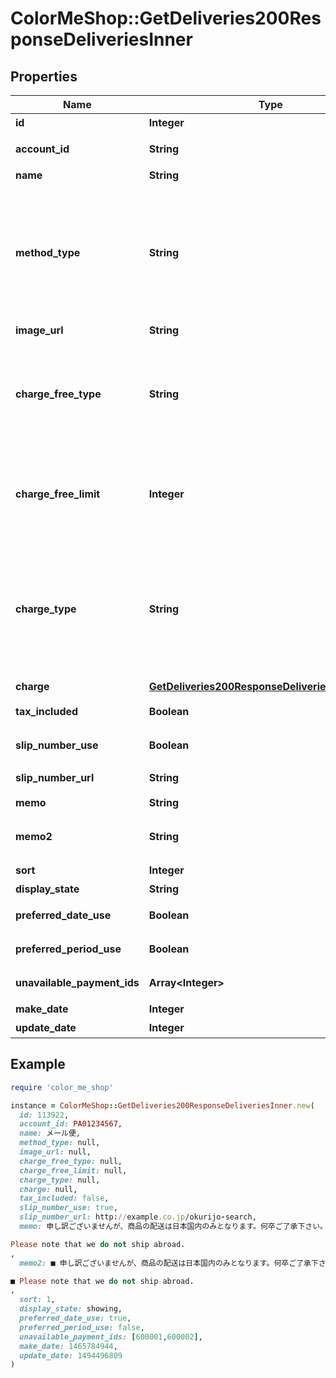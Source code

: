 # ColorMeShop::GetDeliveries200ResponseDeliveriesInner

## Properties

| Name | Type | Description | Notes |
| ---- | ---- | ----------- | ----- |
| **id** | **Integer** | 配送方法ID | [optional] |
| **account_id** | **String** | ショップアカウントID | [optional] |
| **name** | **String** | 配送方法名 | [optional] |
| **method_type** | **String** | 配送方法区分  - &#x60;other&#x60;: そのほか - &#x60;yamato&#x60;: クロネコヤマト - &#x60;yamato_pickup&#x60;: ヤマト自宅外受け取り - &#x60;sagawa&#x60;: 佐川急便 - &#x60;jp&#x60;: 日本郵便  | [optional] |
| **image_url** | **String** | 配送方法画像URL | [optional] |
| **charge_free_type** | **String** | 配送料が無料になる基準  - &#x60;not_free&#x60;: 有料 - &#x60;free&#x60;: 無料 - &#x60;free_to_limit&#x60;: 注文金額が一定以上の場合は無料  | [optional] |
| **charge_free_limit** | **Integer** | 配送料が無料になる金額。&#x60;charge_free_type&#x60;が&#x60;free_to_limit&#x60;の場合のみ意味を持つ | [optional] |
| **charge_type** | **String** | 配送料の計算方法  - &#x60;fixed&#x60;: 固定額 - &#x60;by_price&#x60;: 注文金額によって決定 - &#x60;by_area&#x60;: 配送先都道府県によって決定 - &#x60;by_weight&#x60;: 商品重量によって決定  | [optional] |
| **charge** | [**GetDeliveries200ResponseDeliveriesInnerCharge**](GetDeliveries200ResponseDeliveriesInnerCharge.md) |  | [optional] |
| **tax_included** | **Boolean** | 送料が税込み料金であるか否か | [optional] |
| **slip_number_use** | **Boolean** | 配送伝票番号設定を使用するか否か | [optional] |
| **slip_number_url** | **String** | 配送伝票番号確認URL | [optional] |
| **memo** | **String** | 配送方法の説明 | [optional] |
| **memo2** | **String** | フィーチャーフォン向けショップ用の配送方法説明 | [optional] |
| **sort** | **Integer** | 表示順 | [optional] |
| **display_state** | **String** | 表示状態 | [optional] |
| **preferred_date_use** | **Boolean** | 配送希望日を指定可能か | [optional] |
| **preferred_period_use** | **Boolean** | 配送時間帯を指定可能か | [optional] |
| **unavailable_payment_ids** | **Array&lt;Integer&gt;** | 利用不可決済方法の配列 | [optional] |
| **make_date** | **Integer** | 配送方法作成日時 | [optional] |
| **update_date** | **Integer** | 配送方法更新日時 | [optional] |

## Example

```ruby
require 'color_me_shop'

instance = ColorMeShop::GetDeliveries200ResponseDeliveriesInner.new(
  id: 113922,
  account_id: PA01234567,
  name: メール便,
  method_type: null,
  image_url: null,
  charge_free_type: null,
  charge_free_limit: null,
  charge_type: null,
  charge: null,
  tax_included: false,
  slip_number_use: true,
  slip_number_url: http://example.co.jp/okurijo-search,
  memo: 申し訳ございませんが、商品の配送は日本国内のみとなります。何卒ご了承下さい。

Please note that we do not ship abroad.
,
  memo2: ■ 申し訳ございませんが、商品の配送は日本国内のみとなります。何卒ご了承下さい。

■ Please note that we do not ship abroad.
,
  sort: 1,
  display_state: showing,
  preferred_date_use: true,
  preferred_period_use: false,
  unavailable_payment_ids: [600001,600002],
  make_date: 1465784944,
  update_date: 1494496809
)
```

